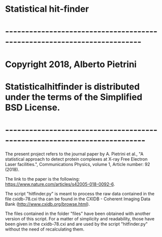 # Statistical hit-finder
# ------------------------------------------------------------------------
# Copyright 2018,  Alberto Pietrini
# Statisticalhitfinder is distributed under the terms of the Simplified BSD License.
# -------------------------------------------------------------------------

The present project refers to the journal paper by A. Pietrini et al., "A statistical approach to detect protein complexes at X-ray Free Electron Laser facilities.", Communications Physics, volume 1, Article number: 92 (2018).

The link to the paper is the following: https://www.nature.com/articles/s42005-018-0092-6. 

The script "hitfinder.py" is meant to process the raw data contained in the file cxidb-78.cxi tha can be found
in the CXIDB - Coherent Imaging Data Bank (http://www.cxidb.org/browse.html).

The files contained in the folder "files" have been obtained with another version of this script.
For a matter of simplicity and readability, those have been given in the cxidb-78.cxi and are used by the script "hitfinder.py"
without the need of recalculating them.

